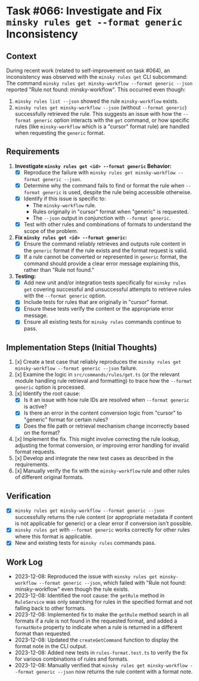 # Task #066: Investigate and Fix `minsky rules get --format generic` Inconsistency

## Context

During recent work (related to self-improvement on task #064), an inconsistency was observed with the `minsky rules get` CLI subcommand:
The command `minsky rules get minsky-workflow --format generic --json` reported "Rule not found: minsky-workflow". This occurred even though:

1.  `minsky rules list --json` showed the rule `minsky-workflow` exists.
2.  `minsky rules get minsky-workflow --json` (without `--format generic`) successfully retrieved the rule.
    This suggests an issue with how the `--format generic` option interacts with the `get` command, or how specific rules (like `minsky-workflow` which is a "cursor" format rule) are handled when requesting the `generic` format.

## Requirements

1.  **Investigate `minsky rules get <id> --format generic` Behavior:**
    - [x] Reproduce the failure with `minsky rules get minsky-workflow --format generic --json`.
    - [x] Determine why the command fails to find or format the rule when `--format generic` is used, despite the rule being accessible otherwise.
    - [x] Identify if this issue is specific to:
      - The `minsky-workflow` rule.
      - Rules originally in "cursor" format when "generic" is requested.
      - The `--json` output in conjunction with `--format generic`.
    - [x] Test with other rules and combinations of formats to understand the scope of the problem.
2.  **Fix `minsky rules get <id> --format generic`:**
    - [x] Ensure the command reliably retrieves and outputs rule content in the `generic` format if the rule exists and the format request is valid.
    - [x] If a rule cannot be converted or represented in `generic` format, the command should provide a clear error message explaining this, rather than "Rule not found."
3.  **Testing:**
    - [x] Add new unit and/or integration tests specifically for `minsky rules get` covering successful and unsuccessful attempts to retrieve rules with the `--format generic` option.
    - [x] Include tests for rules that are originally in "cursor" format.
    - [x] Ensure these tests verify the content or the appropriate error message.
    - [x] Ensure all existing tests for `minsky rules` commands continue to pass.

## Implementation Steps (Initial Thoughts)

1.  [x] Create a test case that reliably reproduces the `minsky rules get minsky-workflow --format generic --json` failure.
2.  [x] Examine the logic in `src/commands/rules/get.ts` (or the relevant module handling rule retrieval and formatting) to trace how the `--format generic` option is processed.
3.  [x] Identify the root cause:
    - [x] Is it an issue with how rule IDs are resolved when `--format generic` is active?
    - [x] Is there an error in the content conversion logic from "cursor" to "generic" format for certain rules?
    - [x] Does the file path or retrieval mechanism change incorrectly based on the format?
4.  [x] Implement the fix. This might involve correcting the rule lookup, adjusting the format conversion, or improving error handling for invalid format requests.
5.  [x] Develop and integrate the new test cases as described in the requirements.
6.  [x] Manually verify the fix with the `minsky-workflow` rule and other rules of different original formats.

## Verification

- [x] `minsky rules get minsky-workflow --format generic --json` successfully returns the rule content (or appropriate metadata if content is not applicable for generic) or a clear error if conversion isn't possible.
- [x] `minsky rules get` with `--format generic` works correctly for other rules where this format is applicable.
- [x] New and existing tests for `minsky rules` commands pass.

## Work Log

- 2023-12-08: Reproduced the issue with `minsky rules get minsky-workflow --format generic --json`, which failed with "Rule not found: minsky-workflow" even though the rule exists.
- 2023-12-08: Identified the root cause: the `getRule` method in `RuleService` was only searching for rules in the specified format and not falling back to other formats.
- 2023-12-08: Implemented fix to make the `getRule` method search in all formats if a rule is not found in the requested format, and added a `formatNote` property to indicate when a rule is returned in a different format than requested.
- 2023-12-08: Updated the `createGetCommand` function to display the format note in the CLI output.
- 2023-12-08: Added new tests in `rules-format.test.ts` to verify the fix for various combinations of rules and formats.
- 2023-12-08: Manually verified that `minsky rules get minsky-workflow --format generic --json` now returns the rule content with a format note.

